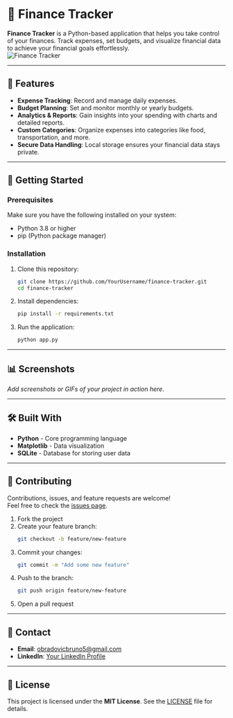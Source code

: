 

# 💸 Finance Tracker  

**Finance Tracker** is a Python-based application that helps you take control of your finances. Track expenses, set budgets, and visualize financial data to achieve your financial goals effortlessly.  
![Finance Tracker](./images/finance_tracker.png)



---

## 📌 Features  

- **Expense Tracking**: Record and manage daily expenses.  
- **Budget Planning**: Set and monitor monthly or yearly budgets.  
- **Analytics & Reports**: Gain insights into your spending with charts and detailed reports.  
- **Custom Categories**: Organize expenses into categories like food, transportation, and more.  
- **Secure Data Handling**: Local storage ensures your financial data stays private.  

---

## 🚀 Getting Started  

### Prerequisites  

Make sure you have the following installed on your system:  
- Python 3.8 or higher  
- pip (Python package manager)  

### Installation  

1. Clone this repository:  
   ```bash
   git clone https://github.com/YourUsername/finance-tracker.git
   cd finance-tracker
   ```  

2. Install dependencies:  
   ```bash
   pip install -r requirements.txt
   ```  

3. Run the application:  
   ```bash
   python app.py
   ```  

---

## 📊 Screenshots  

_Add screenshots or GIFs of your project in action here._  

---

## 🛠️ Built With  

- **Python** - Core programming language  
- **Matplotlib** - Data visualization  
- **SQLite** - Database for storing user data  

---

## 🤝 Contributing  

Contributions, issues, and feature requests are welcome!  
Feel free to check the [issues page](https://github.com/YourUsername/finance-tracker/issues).  

1. Fork the project  
2. Create your feature branch:  
   ```bash
   git checkout -b feature/new-feature
   ```  
3. Commit your changes:  
   ```bash
   git commit -m "Add some new feature"
   ```  
4. Push to the branch:  
   ```bash
   git push origin feature/new-feature
   ```  
5. Open a pull request  

---

## 📧 Contact  

- **Email**: [obradovicbruno5@gmail.com](mailto:obradovicbruno5@gmail.com)  
- **LinkedIn**: [Your LinkedIn Profile](https://linkedin.com/in/YourUsername)  

---

## 📝 License  

This project is licensed under the **MIT License**. See the [LICENSE](LICENSE) file for details.  


